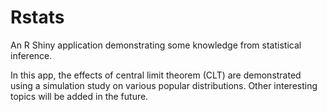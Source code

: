 # Rstats
An R Shiny application demonstrating some knowledge from statistical inference. 

In this app, the effects of central limit theorem (CLT) are demonstrated using a simulation study on various popular distributions. Other interesting topics will be added in the future. 
